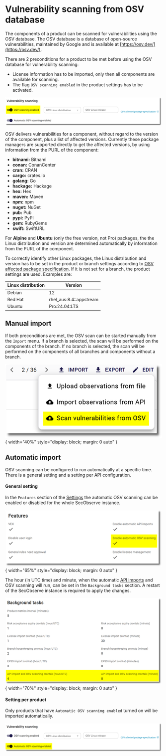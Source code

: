 # Vulnerability scanning from OSV database

The components of a product can be scanned for vulnerabilities using the OSV database. The OSV database is a database of open-source vulnerabilities, maintained by Google and is available at [https://osv.dev/](https://osv.dev/).

There are 2 preconditions for a product to be met before using the OSV database for vulnerability scanning:

* License information has to be imported, only then all components are available for scanning.
* The flag `OSV scanning enabled` in the product settings has to be activated.

![OSV scanning settings](../assets/images/screenshot_osv_scanning_settings_1.png)

OSV delivers vulnerabilities for a component, without regard to the version of the component, plus a list of affected versions. Currently these package managers are supported directly to get the affected versions, by using information from the PURL of the component:

* **bitnami:** Bitnami
* **conan:** ConanCenter
* **cran:** CRAN
* **cargo:** crates.io
* **golang:** Go
* **hackage:** Hackage
* **hex:** Hex
* **maven:** Maven
* **npm:** npm
* **nuget:** NuGet
* **pub:** Pub
* **pypi:** PyPI
* **gem:** RubyGems
* **swift:** SwiftURL

For **Alpine** and **Ubuntu** (only the free version, not Pro) packages, the the Linux distribution and version are determined automatically by information from the PURL of the component.

To correctly identify other Linux packages, the Linux distribution and version has to be set in the product or branch settings according to [OSV affected package specification](https://ossf.github.io/osv-schema/#affectedpackage-field). If it is not set for a branch, the product settings are used. Examples are:

| Linux distribution | Version   |
|--------------------|-----------|
| Debian             | 12        |
| Red Hat            | rhel_aus:8.4::appstream |
| Ubuntu             | Pro:24.04:LTS |


## Manual import

If both preconditions are met, the OSV scan can be started manually from the `Import` menu. If a branch is selected, the scan will be performed on the components of the branch. If no branch is selected, the scan will be performed on the components of all branches and components without a branch.

![OSV scanning import](../assets/images/screenshot_osv_scanning_import.png){ width="40%" style="display: block; margin: 0 auto" }


## Automatic import

OSV scanning can be configured to run automatically at a specific time. There is a general setting and a setting per API configuration.

#### General setting

In the `Features` section of the [Settings](../getting_started/configuration.md#admininistration-in-secobserve) the automatic OSV scanning can be enabled or disabled for the whole SecObserve instance.

![Settings automatic OSV scanning](../assets/images/screenshot_settings_automatic_osv_scanning.png){ width="65%" style="display: block; margin: 0 auto" }

The hour (in UTC time) and minute, when the automatic [API imports](./api_import.md/#automatic-import) and OSV scanning will run, can be set in the `Background tasks` section. A restart of the SecObserve instance is required to apply the changes.

![Settings automatic OSV scanning](../assets/images/screenshot_settings_background_api_osv.png){ width="70%" style="display: block; margin: 0 auto" }

#### Setting per product

Only products that have `Automatic OSV scanning enabled` turned on will be imported automatically.

![OSV scanning settings](../assets/images/screenshot_osv_scanning_settings_2.png)
